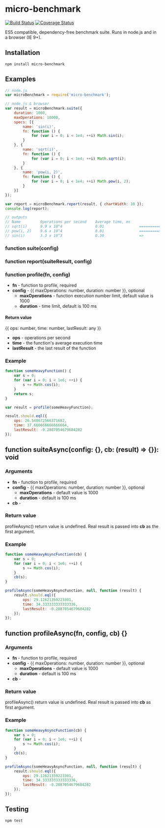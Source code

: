 # micro-benchmark

[![Build Status](https://travis-ci.org/f-xyz/micro-benchmark.svg?branch=master)](https://travis-ci.org/f-xyz/micro-benchmark)
[![Coverage Status](https://coveralls.io/repos/f-xyz/micro-benchmark/badge.svg)](https://coveralls.io/r/f-xyz/micro-benchmark)

ES5 compatible, dependency-free benchmark suite.
Runs in node.js and in a browser (IE 9+).

## Installation

```
npm install micro-benchmark
```

## Examples
```javascript
// node.js
var microBenchmark = require('micro-benchmark');

// node.js & browser
var result = microBenchmark.suite({
    duration: 1000,
    maxOperations: 10000,
    specs: [{
        name: 'sin(i)',
        fn: function () {
            for (var i = 0; i < 1e4; ++i) Math.sin(i);
        }
    }, {
        name: 'sqrt(i)',
        fn: function () {
            for (var i = 0; i < 1e4; ++i) Math.sqrt(i);
        }
    }, {
        name: 'pow(i, 2)',
        fn: function () {
            for (var i = 0; i < 1e4; ++i) Math.pow(i, 2);
        }
    }]
});

var report = microBenchmark.report(result, { chartWidth: 10 });
console.log(report);

// outputs
// Name         Operations per second    Average time, ms
// sqrt(i)      9.9 x 10^4               0.01                ==========>
// pow(i, 2)    9.6 x 10^4               0.01                =========>
// sin(i)       3.3 x 10^3               0.30                =>

```

### function suite(config)

### function report(suiteResult, config)

### function profile(fn, config)

* **fn** - function to profile, required
* **config** - {{ maxOperations: number, duration: number }}, optional
    * **maxOperations** - function execution number limit, default value is 1000
    * **duration** - time limit, default is 100 ms

#### Return value

{{
    ops: number,
    time: number,
    lastResult: any
}}

* **ops** - operations per second
* **time** - the function's average execution time
* **lastResult** - the last result of the function

### Example

```javascript
function someHeavyFunction() {
    var s = 0;
    for (var i = 0; i < 1e6; ++i) {
        s += Math.cos(i);
    }
    return s;
}

var result = profile(someHeavyFunction);

result.should.eql({
    ops: 26.548672566371682,
    time: 37.666666666666664,
    lastResult: -0.2887054679684282
});

```

## function suiteAsync(config: {}, cb: (result) => {}): void

### Arguments

* **fn** - function to profile, required
* **config** - {{ maxOperations: number, duration: number }}, optional
    * **maxOperations** - default value is 1000
    * **duration** - default is 100 ms
* **cb** - 

### Return value

profileAsync() return value is undefined. Real result is passed 
into **cb** as the first argument.

### Example

```javascript
function someHeavyAsyncFunction(cb) {
    var s = 0;
    for (var i = 0; i < 1e6; ++i) {
        s += Math.cos(i);
    }
    cb(s);
}

profileAsync(someHeavyAsyncFunction, null, function (result) {
    result.should.eql({
        ops: 29.12621359223301,
        time: 34.333333333333336,
        lastResult: -0.2887054679684282 
    });
});
```

## function profileAsync(fn, config, cb) {}

### Arguments

* **fn** - function to profile, required
* **config** - {{ maxOperations: number, duration: number }}, optional
    * **maxOperations** - default value is 1000
    * **duration** - default is 100 ms
* **cb** - 

### Return value

profileAsync() return value is undefined. Real result is passed 
into **cb** as first argument.

### Example

```javascript
function someHeavyAsyncFunction(cb) {
    var s = 0;
    for (var i = 0; i < 1e6; ++i) {
        s += Math.cos(i);
    }
    cb(s);
}

profileAsync(someHeavyAsyncFunction, null, function (result) {
    result.should.eql({
        ops: 29.12621359223301,
        time: 34.333333333333336,
        lastResult: -0.2887054679684282 
    });
});
```

## Testing

```
npm test
```